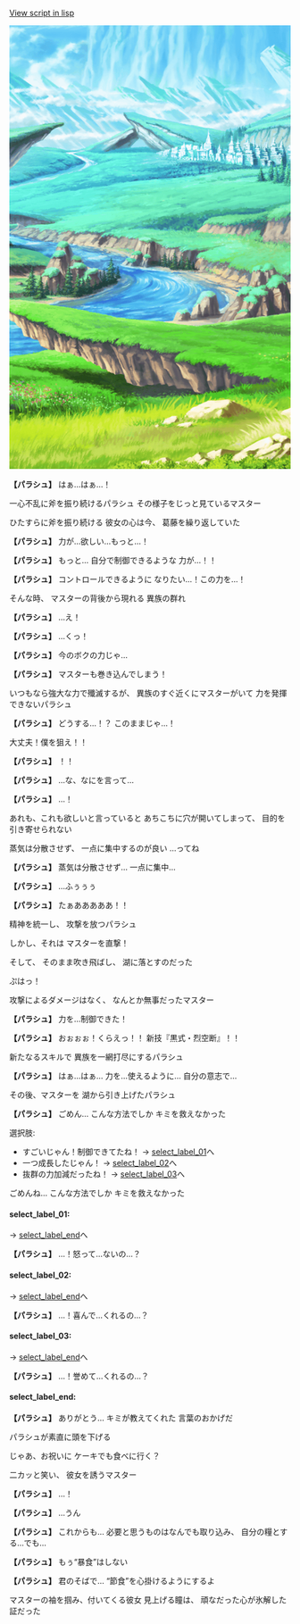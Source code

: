 [View script in lisp](../scripts/20047203.txt)

![plain.png](../images/backgrounds/plain.png)

**【パラシュ】**
はぁ…はぁ…！

一心不乱に斧を振り続けるパラシュ
その様子をじっと見ているマスター

ひたすらに斧を振り続ける
彼女の心は今、
葛藤を繰り返していた

**【パラシュ】**
力が…欲しい…もっと…！

**【パラシュ】**
もっと…
自分で制御できるような
力が…！！

**【パラシュ】**
コントロールできるように
なりたい…！この力を…！

そんな時、
マスターの背後から現れる
異族の群れ

**【パラシュ】**
…え！

**【パラシュ】**
…くっ！

**【パラシュ】**
今のボクの力じゃ…

**【パラシュ】**
マスターも巻き込んでしまう！

いつもなら強大な力で殲滅するが、
異族のすぐ近くにマスターがいて
力を発揮できないパラシュ

**【パラシュ】**
どうする…！？
このままじゃ…！

大丈夫！僕を狙え！！

**【パラシュ】**
！！

**【パラシュ】**
…な、なにを言って…

**【パラシュ】**
…！

あれも、これも欲しいと言っていると
あちこちに穴が開いてしまって、
目的を引き寄せられない

蒸気は分散させず、
一点に集中するのが良い
…ってね

**【パラシュ】**
蒸気は分散させず…
一点に集中…

**【パラシュ】**
…ふぅぅぅ

**【パラシュ】**
たぁあああああ！！

精神を統一し、
攻撃を放つパラシュ

しかし、それは
マスターを直撃！

そして、
そのまま吹き飛ばし、
湖に落とすのだった

ぷはっ！

攻撃によるダメージはなく、
なんとか無事だったマスター

**【パラシュ】**
力を…制御できた！

**【パラシュ】**
おぉぉぉ！くらえっ！！
新技『黒式・烈空断』！！

新たなるスキルで
異族を一網打尽にするパラシュ

**【パラシュ】**
はぁ…はぁ…
力を…使えるように…
自分の意志で…

その後、マスターを
湖から引き上げたパラシュ

**【パラシュ】**
ごめん…
こんな方法でしか
キミを救えなかった

選択肢:
- すごいじゃん！制御できてたね！ → [select_label_01](#select_label_01)へ
- 一つ成長したじゃん！ → [select_label_02](#select_label_02)へ
- 抜群の力加減だったね！ → [select_label_03](#select_label_03)へ

ごめんね…
こんな方法でしか
キミを救えなかった

#### select_label_01:
 → [select_label_end](#select_label_end)へ

**【パラシュ】**
…！怒って…ないの…？

#### select_label_02:
 → [select_label_end](#select_label_end)へ

**【パラシュ】**
…！喜んで…くれるの…？

#### select_label_03:
 → [select_label_end](#select_label_end)へ

**【パラシュ】**
…！誉めて…くれるの…？

#### select_label_end:

**【パラシュ】**
ありがとう…
キミが教えてくれた
言葉のおかげだ

パラシュが素直に頭を下げる

じゃあ、お祝いに
ケーキでも食べに行く？

二カッと笑い、
彼女を誘うマスター

**【パラシュ】**
…！

**【パラシュ】**
…うん

**【パラシュ】**
これからも…
必要と思うものはなんでも取り込み、
自分の糧とする…でも…

**【パラシュ】**
もぅ“暴食”はしない

**【パラシュ】**
君のそばで…
“節食”を心掛けるようにするよ

マスターの袖を掴み、付いてくる彼女
見上げる瞳は、
頑なだった心が氷解した証だった
